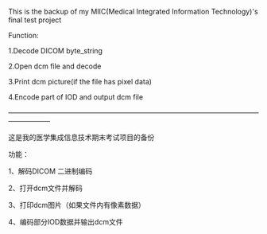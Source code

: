 This is the backup of my MIIC(Medical Integrated Information Technology)'s final test project

Function:

1.Decode DICOM byte_string

2.Open dcm file and decode

3.Print dcm picture(if the file has pixel data)

4.Encode part of IOD and output dcm file


——————————————————————————————————————————

这是我的医学集成信息技术期末考试项目的备份


功能：

1、解码DICOM 二进制编码

2、打开dcm文件并解码

3、打印dcm图片（如果文件内有像素数据）

4、编码部分IOD数据并输出dcm文件


